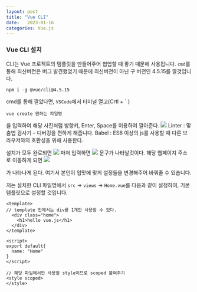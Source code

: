 ```yaml
---
layout: post
title: "Vue CLI"
date:   2023-01-16
categories: Vue.js
---
```


### Vue CLI 설치
CLI는 Vue 프로젝트의 탬플릿을 만들어주어 협업할 때 좋기 때문에 사용됩니다.
`cmd`를 통해 최신버전은 버그 발견했었기 때문에 최신버전이 아닌 구 버전인 4.5.15를 깔것입니다. 
```
npm i -g @vue/cli@4.5.15
```
cmd를 통해 깔았다면, `VSCode`에서 터미널 열고(Crtl + ` )
```
vue create 원하는 파일명
```
을 입력하여 해당 사진처럼 방향키, Enter, Space를 이용하여 깔아준다.
![](https://images.velog.io/images/dev-hoon/post/2aeae639-a775-4ad6-a7ae-cf7f30940bd3/image.png)
Linter : 맞춤법 검사기 – 디버깅을 편하게 해줍니다.
Babel : ES6 이상의 js를 사용할 때 다른 브라우저와의 호환성을 위해 사용한다.

설치가 모두 완료되면
![](https://images.velog.io/images/dev-hoon/post/bcfe5a46-a1f5-4121-b307-81537736400b/image.png)
마저 입력하면
![](https://images.velog.io/images/dev-hoon/post/32a58eb0-921d-4849-9b22-c0cf797d434a/image.png)
문구가 나타날것이다.
해당 웹페이지 주소로 이동하게 되면
![](https://images.velog.io/images/dev-hoon/post/bae019e9-7c36-4ea7-b304-7d5d127e401a/image.png)

가 나타나게 된다.
여기서 본인이 입맛에 맞게 설정들을 변경해주어 바꿔줄 수 있습니다.

저는 설치한 CLI 파일명에서 `src` -> `views` -> `Home.vue`를 다음과 같이 설정하여, 기본 템플릿으로 설정할 것입니다.
```
<template>
// template 안에서는 div를 1개만 사용할 수 있다.
  <div class="home">
    <h1>hello vue.js</h1>
  </div>
</template>

<script>
export default{
  name: "Home"
}
</script>

// 해당 파일에서만 사용할 style이므로 scoped 붙여주기
<style scoped>
</style>
```